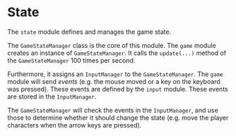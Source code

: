 # State
The `state` module defines and manages the game state.

The `GameStateManager` class is the core of this module. The `game`
module creates an instance of `GameStateManager`. It calls the 
`update(...)` method of the `GameStateManager` 100 times per second.

Furthermore, it assigns an `InputManager` to the `GameStateManager`.
The `game` module will send *events* (e.g. the mouse moved or a key
on the keyboard was pressed). These events are defined by the `input` 
module. These events are stored in the `InputManager`.

The `GameStateManager` will check the events in the `InputManager`,
and use those to determine whether it should change the state
(e.g. move the player characters when the arrow keys are pressed).
